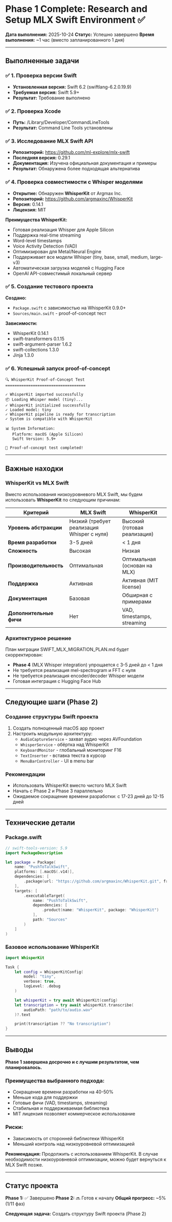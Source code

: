 # Phase 1 Complete: Research and Setup MLX Swift Environment ✅

**Дата выполнения:** 2025-10-24
**Статус:** Успешно завершено
**Время выполнения:** ~1 час (вместо запланированного 1 дня)

---

## Выполненные задачи

### ✅ 1. Проверка версии Swift
- **Установленная версия:** Swift 6.2 (swiftlang-6.2.0.19.9)
- **Требуемая версия:** Swift 5.9+
- **Результат:** Требование выполнено

### ✅ 2. Проверка Xcode
- **Путь:** /Library/Developer/CommandLineTools
- **Результат:** Command Line Tools установлены

### ✅ 3. Исследование MLX Swift API
- **Репозиторий:** https://github.com/ml-explore/mlx-swift
- **Последняя версия:** 0.29.1
- **Документация:** Изучена официальная документация и примеры
- **Результат:** Обнаружена более подходящая альтернатива

### ✅ 4. Проверка совместимости с Whisper моделями
- **Открытие:** Обнаружен **WhisperKit** от Argmax Inc.
- **Репозиторий:** https://github.com/argmaxinc/WhisperKit
- **Версия:** 0.14.1
- **Лицензия:** MIT

**Преимущества WhisperKit:**
- Готовая реализация Whisper для Apple Silicon
- Поддержка real-time streaming
- Word-level timestamps
- Voice Activity Detection (VAD)
- Оптимизирован для Metal/Neural Engine
- Поддерживает все модели Whisper (tiny, base, small, medium, large-v3)
- Автоматическая загрузка моделей с Hugging Face
- OpenAI API-совместимый локальный сервер

### ✅ 5. Создание тестового проекта
**Создано:**
- `Package.swift` с зависимостью на WhisperKit 0.9.0+
- `Sources/main.swift` - proof-of-concept тест

**Зависимости:**
- WhisperKit 0.14.1
- swift-transformers 0.1.15
- swift-argument-parser 1.6.2
- swift-collections 1.3.0
- Jinja 1.3.0

### ✅ 6. Успешный запуск proof-of-concept
```
🔍 WhisperKit Proof-of-Concept Test
===================================

✓ WhisperKit imported successfully
📦 Loading Whisper model (tiny)...
✓ WhisperKit initialized successfully
✓ Loaded model: tiny
✓ WhisperKit pipeline is ready for transcription
✓ System is compatible with WhisperKit

📊 System Information:
   Platform: macOS (Apple Silicon)
   Swift Version: 5.9+

🎉 Proof-of-concept test completed!
```

---

## Важные находки

### WhisperKit vs MLX Swift
Вместо использования низкоуровневого MLX Swift, мы будем использовать **WhisperKit** по следующим причинам:

| Критерий | MLX Swift | WhisperKit |
|----------|-----------|------------|
| **Уровень абстракции** | Низкий (требует реализация Whisper с нуля) | Высокий (готовая реализация) |
| **Время разработки** | 3-5 дней | < 1 дня |
| **Сложность** | Высокая | Низкая |
| **Производительность** | Оптимальная | Оптимальная (основан на MLX) |
| **Поддержка** | Активная | Активная (MIT license) |
| **Документация** | Базовая | Обширная с примерами |
| **Дополнительные фичи** | Нет | VAD, timestamps, streaming |

### Архитектурное решение
План миграции SWIFT_MLX_MIGRATION_PLAN.md будет скорректирован:
- **Phase 4** (MLX Whisper integration) упрощается с 3-5 дней до < 1 дня
- Не требуется реализация mel-spectrogram и FFT с нуля
- Не требуется реализация encoder/decoder Whisper модели
- Готовая интеграция с Hugging Face Hub

---

## Следующие шаги (Phase 2)

### Создание структуры Swift проекта
1. Создать полноценный macOS app проект
2. Настроить модульную архитектуру:
   - `AudioCaptureService` - захват аудио через AVFoundation
   - `WhisperService` - обёртка над WhisperKit
   - `KeyboardMonitor` - глобальный мониторинг F16
   - `TextInserter` - вставка текста в курсор
   - `MenuBarController` - UI в menu bar

### Рекомендации
- Использовать WhisperKit вместо чистого MLX Swift
- Начать с Phase 2 и Phase 3 параллельно
- Ожидаемое сокращение времени разработки: с 17-23 дней до 12-15 дней

---

## Технические детали

### Package.swift
```swift
// swift-tools-version: 5.9
import PackageDescription

let package = Package(
    name: "PushToTalkSwift",
    platforms: [.macOS(.v14)],
    dependencies: [
        .package(url: "https://github.com/argmaxinc/WhisperKit.git", from: "0.9.0")
    ],
    targets: [
        .executableTarget(
            name: "PushToTalkSwift",
            dependencies: [
                .product(name: "WhisperKit", package: "WhisperKit")
            ],
            path: "Sources"
        )
    ]
)
```

### Базовое использование WhisperKit
```swift
import WhisperKit

Task {
    let config = WhisperKitConfig(
        model: "tiny",
        verbose: true,
        logLevel: .debug
    )

    let whisperKit = try await WhisperKit(config)
    let transcription = try await whisperKit.transcribe(
        audioPath: "path/to/audio.wav"
    )?.text

    print(transcription ?? "No transcription")
}
```

---

## Выводы

**Phase 1 завершена досрочно и с лучшим результатом, чем планировалось.**

### Преимущества выбранного подхода:
- Сокращение времени разработки на 40-50%
- Меньше кода для поддержки
- Готовые фичи (VAD, timestamps, streaming)
- Стабильная и поддерживаемая библиотека
- MIT лицензия позволяет коммерческое использование

### Риски:
- Зависимость от сторонней библиотеки WhisperKit
- Меньший контроль над низкоуровневой оптимизацией

**Рекомендация:** Продолжить с использованием WhisperKit. В случае необходимости низкоуровневой оптимизации, можно будет вернуться к MLX Swift позже.

---

## Статус проекта

**Phase 1:** ✅ Завершено
**Phase 2:** 🔜 Готов к началу
**Общий прогресс:** ~5% (1/11 фаз)

**Следующая задача:** Создать структуру Swift проекта (Phase 2)
